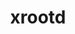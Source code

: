 ---
title: "xrootd"
layout: cache
categories: [package, develop-2025-01-19]
meta: {"versions": ["5.7.1"], "compilers": ["gcc@=11.4.0"], "oss": ["ubuntu22.04"], "platforms": ["linux"], "targets": ["x86_64_v3"], "stacks": ["hep", "root"], "num_specs": 1, "num_specs_by_stack": {"hep": 1, "root": 1}}
spec_details: [{"hash": "cdceffllyx3bxcm4hxxph66gt3vz73pw", "compiler": "gcc@=11.4.0", "versions": ["5.7.1"], "os": "ubuntu22.04", "platform": "linux", "target": "x86_64_v3", "variants": ["build_system=cmake", "build_type=Release", "+client_only", "cxxstd=17", "+davix", "+ec", "generator=make", "+http", "~ipo", "+krb5", "patches=0d03eed", "+python", "+readline", "+scitokens-cpp"], "stacks": ["hep", "root"], "size": "-", "tarball": "https://binaries.spack.io/develop-2025-01-19/build_cache/linux-ubuntu22.04-x86_64_v3/gcc-11.4.0/xrootd-5.7.1/linux-ubuntu22.04-x86_64_v3-gcc-11.4.0-xrootd-5.7.1-cdceffllyx3bxcm4hxxph66gt3vz73pw.spack"}]
---